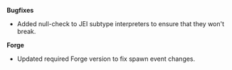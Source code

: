 **Bugfixes**
- Added null-check to JEI subtype interpreters to ensure that they won't break.

**Forge**
- Updated required Forge version to fix spawn event changes.
